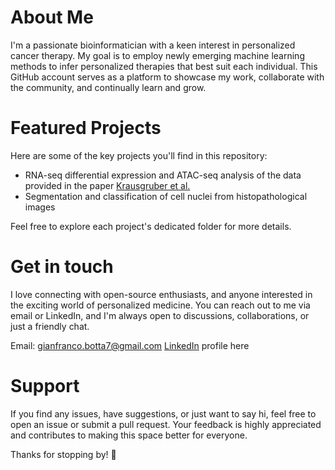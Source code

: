 # About Me
I'm a passionate bioinformatician with a keen interest in personalized cancer therapy. My goal is to employ newly emerging machine learning methods to infer personalized therapies that best suit each individual. This GitHub account serves as a platform to showcase my work, collaborate with the community, and continually learn and grow.

# Featured Projects
Here are some of the key projects you'll find in this repository:

* RNA-seq differential expression and ATAC-seq analysis of the data provided in the paper [Krausgruber et al.](https://www.nature.com/articles/s41586-020-2424-4)
* Segmentation and classification of cell nuclei from histopathological images

Feel free to explore each project's dedicated folder for more details.

# Get in touch
I love connecting with open-source enthusiasts, and anyone interested in the exciting world of personalized medicine. You can reach out to me via email or LinkedIn, and I'm always open to discussions, collaborations, or just a friendly chat.

Email: gianfranco.botta7@gmail.com
[LinkedIn](www.linkedin.com/in/gianfrancobotta) profile here 

# Support
If you find any issues, have suggestions, or just want to say hi, feel free to open an issue or submit a pull request. Your feedback is highly appreciated and contributes to making this space better for everyone.

Thanks for stopping by! 🚀
